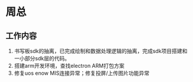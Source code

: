 # 周总

## 工作内容

1. 书写板sdk的抽离，已完成绘制和数据处理逻辑的抽离，完成sdk项目搭建和一小部分sdk层的代码。
2. 搭建arm开发环境，查找electron ARM打包方案
3. 修复uos enow MIS连接异常；修复投屏/上传图片功能异常
